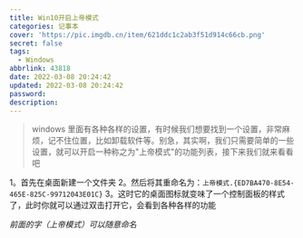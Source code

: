 ```yaml
---
title: Win10开启上帝模式
categories: 记事本
cover: 'https://pic.imgdb.cn/item/621ddc1c2ab3f51d914c66cb.png'
secret: false
tags:
  - Windows
abbrlink: 43818
date: 2022-03-08 20:24:42
updated: 2022-03-08 20:24:42
password:
description:
---
```


> windows 里面有各种各样的设置，有时候我们想要找到一个设置，非常麻烦，记不住位置，比如卸载软件等。别急，其实啊，我们只需要简单的一些设置，就可以开启一种称之为"上帝模式"的功能列表，接下来我们就来看看吧

1。首先在桌面新建一个文件夹
2。然后将其重命名为：`上帝模式.{ED7BA470-8E54-465E-825C-99712043E01C}`
3。这时它的桌面图标就变味了一个控制面板的样式了，此时你就可以通过双击打开它，会看到各种各样的功能

*前面的字（上帝模式）可以随意命名*
